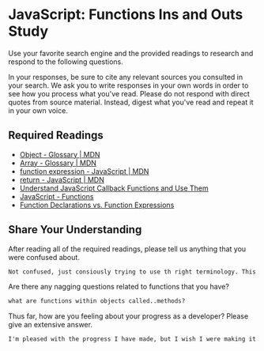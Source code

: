 # JavaScript: Functions Ins and Outs Study

Use your favorite search engine and the provided readings to research and
respond to the following questions.

In your responses, be sure to cite any relevant sources you consulted in your
search. We ask you to write responses in your own words in order to see how you
process what you've read. Please do not respond with direct quotes from source
material. Instead, digest what you've read and repeat it in your own voice.

## Required Readings

-   [Object - Glossary | MDN](https://developer.mozilla.org/en-US/docs/Glossary/Object)
-   [Array - Glossary | MDN](https://developer.mozilla.org/en-US/docs/Glossary/Array)
-   [function expression - JavaScript | MDN](https://developer.mozilla.org/en-US/docs/Web/JavaScript/Reference/Operators/function)
-   [return - JavaScript | MDN](https://developer.mozilla.org/en-US/docs/Web/JavaScript/Reference/Statements/return)
-   [Understand JavaScript Callback Functions and Use Them](http://javascriptissexy.com/understand-javascript-callback-functions-and-use-them)
-   [JavaScript - Functions](http://www.quirksmode.org/js/function.html)
-   [Function Declarations vs. Function Expressions](https://javascriptweblog.wordpress.com/2010/07/06/function-declarations-vs-function-expressions)

## Share Your Understanding

After reading all of the required readings, please tell us anything that you
were confused about.

```md
Not confused, just consiously trying to use th right terminology. This is a new language to me, after all. :)
```

Are there any nagging questions related to functions that you have?

```md
what are functions within objects called..methods?
```

Thus far, how are you feeling about your progress as a developer? Please give an
extensive answer.

```md
I'm pleased with the progress I have made, but I wish I were making it quicker. For example over the weekend I was able to seamlessly work through the MBTA.js practice and refactoring the meal.js practice and I felt really pleased with that. However, the prototyping from Friday is 2/5 at best. So I'm always about a day behind it seems.
```
